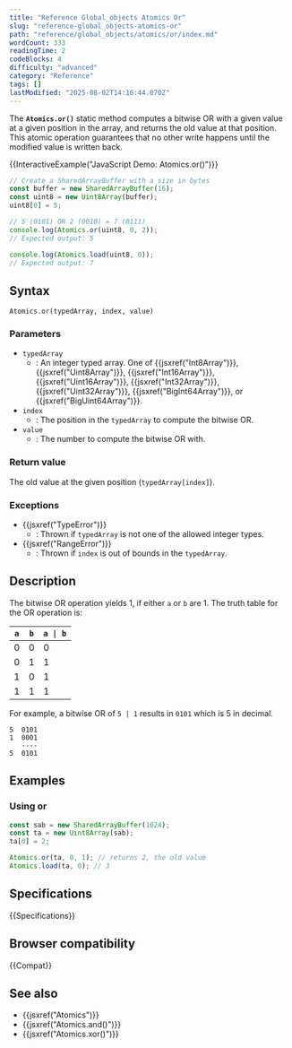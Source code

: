 ```yaml
---
title: "Reference Global_objects Atomics Or"
slug: "reference-global_objects-atomics-or"
path: "reference/global_objects/atomics/or/index.md"
wordCount: 333
readingTime: 2
codeBlocks: 4
difficulty: "advanced"
category: "Reference"
tags: []
lastModified: "2025-08-02T14:16:44.070Z"
---
```



The **`Atomics.or()`** static
method computes a bitwise OR with a given value at a given position in the array, and
returns the old value at that position. This atomic operation guarantees that no other
write happens until the modified value is written back.

{{InteractiveExample("JavaScript Demo: Atomics.or()")}}

```js interactive-example
// Create a SharedArrayBuffer with a size in bytes
const buffer = new SharedArrayBuffer(16);
const uint8 = new Uint8Array(buffer);
uint8[0] = 5;

// 5 (0101) OR 2 (0010) = 7 (0111)
console.log(Atomics.or(uint8, 0, 2));
// Expected output: 5

console.log(Atomics.load(uint8, 0));
// Expected output: 7
```

## Syntax

```js-nolint
Atomics.or(typedArray, index, value)
```

### Parameters

- `typedArray`
  - : An integer typed array. One of {{jsxref("Int8Array")}}, {{jsxref("Uint8Array")}},
    {{jsxref("Int16Array")}}, {{jsxref("Uint16Array")}}, {{jsxref("Int32Array")}},
    {{jsxref("Uint32Array")}}, {{jsxref("BigInt64Array")}}, or
    {{jsxref("BigUint64Array")}}.
- `index`
  - : The position in the `typedArray` to compute the bitwise OR.
- `value`
  - : The number to compute the bitwise OR with.

### Return value

The old value at the given position
(`typedArray[index]`).

### Exceptions

- {{jsxref("TypeError")}}
  - : Thrown if `typedArray` is not one of the allowed integer types.
- {{jsxref("RangeError")}}
  - : Thrown if `index` is out of bounds in the `typedArray`.

## Description

The bitwise OR operation yields 1, if either `a` or `b` are 1.
The truth table for the OR operation is:

| `a` | `b` | `a \| b` |
| --- | --- | -------- |
| 0   | 0   | 0        |
| 0   | 1   | 1        |
| 1   | 0   | 1        |
| 1   | 1   | 1        |

For example, a bitwise OR of `5 | 1` results in `0101` which is 5
in decimal.

```plain
5  0101
1  0001
   ----
5  0101
```

## Examples

### Using or

```js
const sab = new SharedArrayBuffer(1024);
const ta = new Uint8Array(sab);
ta[0] = 2;

Atomics.or(ta, 0, 1); // returns 2, the old value
Atomics.load(ta, 0); // 3
```

## Specifications

{{Specifications}}

## Browser compatibility

{{Compat}}

## See also

- {{jsxref("Atomics")}}
- {{jsxref("Atomics.and()")}}
- {{jsxref("Atomics.xor()")}}
